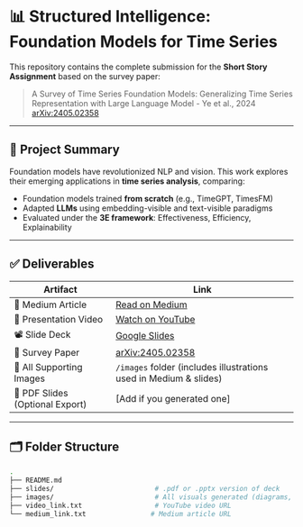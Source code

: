 # 📊 Structured Intelligence: Foundation Models for Time Series

This repository contains the complete submission for the **Short Story Assignment** based on the survey paper:

> A Survey of Time Series Foundation Models: Generalizing Time Series
Representation with Large Language Model - Ye et al., 2024 
> [arXiv:2405.02358](https://arxiv.org/pdf/2405.02358)

---

## 🧠 Project Summary

Foundation models have revolutionized NLP and vision. This work explores their emerging applications in **time series analysis**, comparing:

- Foundation models trained **from scratch** (e.g., TimeGPT, TimesFM)
- Adapted **LLMs** using embedding-visible and text-visible paradigms
- Evaluated under the **3E framework**: Effectiveness, Efficiency, Explainability

---

## ✅ Deliverables

| Artifact | Link |
|---------|------|
| 📖 Medium Article | [Read on Medium](https://medium.com/your-article-link-here) |
| 🎥 Presentation Video | [Watch on YouTube](https://youtu.be/GQZ-6vpdrr8) |
| 📽️ Slide Deck | [Google Slides](https://docs.google.com/presentation/d/1Jy48ikVGeKdtZZ85QtMONtVPKokTlLRMTxbHDKN2H4s/edit#slide=id.p) |
| 📄 Survey Paper | [arXiv:2405.02358](https://arxiv.org/pdf/2405.02358) |
| 📂 All Supporting Images | `/images` folder (includes illustrations used in Medium & slides) |
| 🧾 PDF Slides (Optional Export) | [Add if you generated one] |

---

## 🗂️ Folder Structure

```bash
.
├── README.md
├── slides/                         # .pdf or .pptx version of deck
├── images/                         # All visuals generated (diagrams, charts, etc.)
├── video_link.txt                  # YouTube video URL
└── medium_link.txt                # Medium article URL
